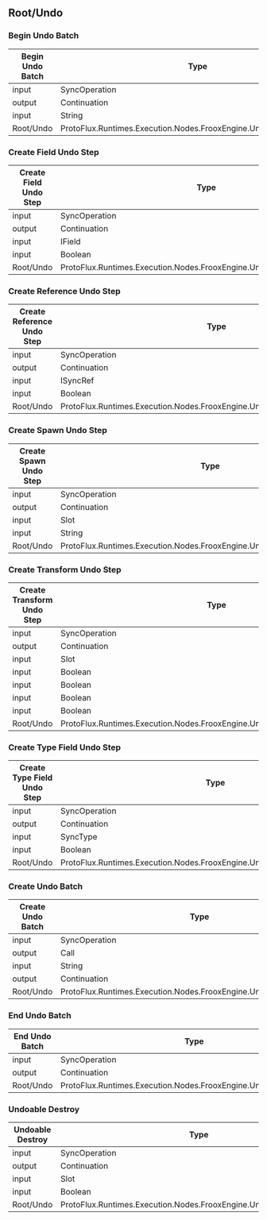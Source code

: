 <!-----------------------------------------------------------------------+
 ! This file has been generated using a script. Do not edit it manually. !
 ! Edit the individual node pages instead.                               !
 +----------------------------------------------------------------------->

## Root/Undo

### Begin Undo Batch

<!-- ProtofluxNode:start -->
| Begin Undo Batch | Type | Label |
| --- | ---- | ----- |
| input | SyncOperation | * |
| output | Continuation | Next |
| input | String | Description |
| Root/Undo | ProtoFlux.Runtimes.Execution.Nodes.FrooxEngine.Undo.BeginUndoBatch |  |
<!-- ProtofluxNode:end -->


### Create Field Undo Step

<!-- ProtofluxNode:start -->
| Create Field Undo Step | Type | Label |
| --- | ---- | ----- |
| input | SyncOperation | * |
| output | Continuation | Next |
| input | IField | Target |
| input | Boolean | ForceNew |
| Root/Undo | ProtoFlux.Runtimes.Execution.Nodes.FrooxEngine.Undo.CreateFieldUndoStep |  |
<!-- ProtofluxNode:end -->


### Create Reference Undo Step

<!-- ProtofluxNode:start -->
| Create Reference Undo Step | Type | Label |
| --- | ---- | ----- |
| input | SyncOperation | * |
| output | Continuation | Next |
| input | ISyncRef | Target |
| input | Boolean | ForceNew |
| Root/Undo | ProtoFlux.Runtimes.Execution.Nodes.FrooxEngine.Undo.CreateReferenceUndoStep |  |
<!-- ProtofluxNode:end -->


### Create Spawn Undo Step

<!-- ProtofluxNode:start -->
| Create Spawn Undo Step | Type | Label |
| --- | ---- | ----- |
| input | SyncOperation | * |
| output | Continuation | Next |
| input | Slot | Target |
| input | String | Description |
| Root/Undo | ProtoFlux.Runtimes.Execution.Nodes.FrooxEngine.Undo.CreateSpawnUndoStep |  |
<!-- ProtofluxNode:end -->


### Create Transform Undo Step

<!-- ProtofluxNode:start -->
| Create Transform Undo Step | Type | Label |
| --- | ---- | ----- |
| input | SyncOperation | * |
| output | Continuation | Next |
| input | Slot | Target |
| input | Boolean | SaveParent |
| input | Boolean | SavePosition |
| input | Boolean | SaveRotation |
| input | Boolean | SaveScale |
| Root/Undo | ProtoFlux.Runtimes.Execution.Nodes.FrooxEngine.Undo.CreateTransformUndoStep |  |
<!-- ProtofluxNode:end -->


### Create Type Field Undo Step

<!-- ProtofluxNode:start -->
| Create Type Field Undo Step | Type | Label |
| --- | ---- | ----- |
| input | SyncOperation | * |
| output | Continuation | Next |
| input | SyncType | Target |
| input | Boolean | ForceNew |
| Root/Undo | ProtoFlux.Runtimes.Execution.Nodes.FrooxEngine.Undo.CreateTypeFieldUndoStep |  |
<!-- ProtofluxNode:end -->


### Create Undo Batch

<!-- ProtofluxNode:start -->
| Create Undo Batch | Type | Label |
| --- | ---- | ----- |
| input | SyncOperation | * |
| output | Call | Create |
| input | String | Description |
| output | Continuation | OnCreated |
| Root/Undo | ProtoFlux.Runtimes.Execution.Nodes.FrooxEngine.Undo.CreateUndoBatch |  |
<!-- ProtofluxNode:end -->


### End Undo Batch

<!-- ProtofluxNode:start -->
| End Undo Batch | Type | Label |
| --- | ---- | ----- |
| input | SyncOperation | * |
| output | Continuation | Next |
| Root/Undo | ProtoFlux.Runtimes.Execution.Nodes.FrooxEngine.Undo.EndUndoBatch |  |
<!-- ProtofluxNode:end -->


### Undoable Destroy

<!-- ProtofluxNode:start -->
| Undoable Destroy | Type | Label |
| --- | ---- | ----- |
| input | SyncOperation | * |
| output | Continuation | Next |
| input | Slot | Target |
| input | Boolean | PreserveAssets |
| Root/Undo | ProtoFlux.Runtimes.Execution.Nodes.FrooxEngine.Undo.UndoableDestroy |  |
<!-- ProtofluxNode:end -->


